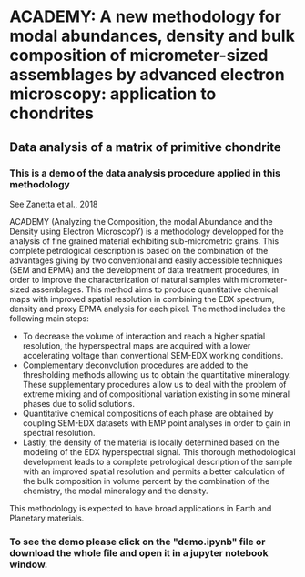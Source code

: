 # ACADEMY: A new methodology for modal abundances, density and bulk composition of micrometer-sized assemblages by advanced electron microscopy: application to chondrites

## Data analysis of a matrix of primitive chondrite

### This is a demo of the data analysis procedure applied in this methodology

See Zanetta et al., 2018

ACADEMY (Analyzing the Composition, the modal Abundance and the Density using Electron MicroscopY) is a methodology developped for the analysis of fine grained material exhibiting sub-micrometric grains. This complete petrological description is based on the combination of the advantages giving by two conventional and easily accessible techniques (SEM and EPMA) and the development of data treatment procedures, in order to improve the characterization of natural samples with micrometer-sized assemblages. This method aims to produce quantitative chemical maps with improved spatial resolution in combining the EDX spectrum, density and proxy EPMA analysis for each pixel. The method includes the following main steps: 

-	To decrease the volume of interaction and reach a higher spatial resolution, the hyperspectral maps are acquired with a lower accelerating voltage than conventional SEM-EDX working conditions.
-	Complementary deconvolution procedures are added to the thresholding methods allowing us to obtain the quantitative mineralogy. These supplementary procedures allow us to deal with the problem of extreme mixing and of compositional variation existing in some mineral phases due to solid solutions. 
-	Quantitative chemical compositions of each phase are obtained by coupling SEM-EDX datasets with EMP point analyses in order to gain in spectral resolution.
-	Lastly, the density of the material is locally determined based on the modeling of the EDX hyperspectral signal. 
This thorough methodological development leads to a complete petrological description of the sample with an improved spatial resolution and permits a better calculation of the bulk composition in volume percent by the combination of the chemistry, the modal mineralogy and the density.

This methodology is expected to have broad applications in Earth and Planetary materials.

### To see the demo please click on the "demo.ipynb" file or download the whole file and open it in a jupyter notebook window. 
